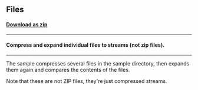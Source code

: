 ## Files
#### [Download as zip](https://grapecity.github.io/DownGit/#/home?url=https://github.com/GrapeCity/ComponentOne-WinForms-Samples/tree/master/NetFramework\Zip\VB\Files)
____
#### Compress and expand individual files to streams (not zip files).
____
The sample compresses several files in the sample directory, then expands them again and compares the contents of the files.

Note that these are not ZIP files, they're just compressed streams.
